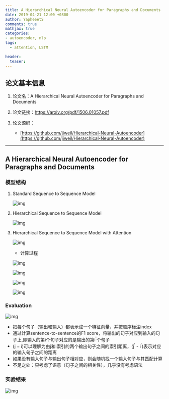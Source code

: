 ```yaml
---
title: A Hierarchical Neural Autoencoder for Paragraphs and Documents
date: 2019-04-21 12:00 +0800
author: YapheeetS
comments: true
mathjax: true
categories:
- autoencoder, nlp
tags:
  - attention, LSTM

header:
  teaser: 
---
```


## 论文基本信息

1. 论文名：A Hierarchical Neural Autoencoder for Paragraphs and Documents

2. 论文链接：<https://arxiv.org/pdf/1506.01057.pdf>

3. 论文源码：
    - [https://github.com/jiweil/Hierarchical-Neural-Autoencoder](https://github.com/jiweil/Hierarchical-Neural-Autoencoder)

---

## A Hierarchical Neural Autoencoder for Paragraphs and Documents

### 模型结构

1. Standard Sequence to Sequence Model

    ![img](http://ww1.sinaimg.cn/mw690/b3beb1ffgy1g2a70e2jrhj214a0h8ain.jpg)

2. Hierarchical Sequence to Sequence Model

    ![img](http://ww1.sinaimg.cn/mw690/b3beb1ffgy1g2a8chlzljj21be0qmqfx.jpg)

3. Hierarchical Sequence to Sequence Model with Attention

    ![img](http://ww1.sinaimg.cn/mw690/b3beb1ffgy1g2a8dutm3ej21de0qi7ia.jpg)

    - 计算过程

    ![img](http://ww1.sinaimg.cn/mw690/b3beb1ffgy1g2a8h5s9shj20ls02u74e.jpg)

    ![img](http://ww1.sinaimg.cn/mw690/b3beb1ffgy1g2a8ie1fhnj20bm03uaa5.jpg)

    ![img](http://ww1.sinaimg.cn/mw690/b3beb1ffgy1g2a8jbvu52j20es04wt8u.jpg)

    ![img](http://ww1.sinaimg.cn/mw690/b3beb1ffgy1g2a8jwv90tj20lk0b4dgk.jpg)

### Evaluation

![img](http://ww1.sinaimg.cn/mw690/b3beb1ffgy1g2a8odnib4j20k005qt8y.jpg)
<!-- markdownlint-disable MD033 -->
- 把每个句子（输出和输入）都表示成一个特征向量，并按顺序标注index
- 通过计算sentence-to-sentence的F1 score，将输出的句子对应到输入的句子上,即输入的第i个句子对应的是输出的第i<sup>'</sup>个句子
- (j − i)可以理解为由j和i索引的两个输出句子之间的索引距离，(j<sup>'</sup> - i<sup>'</sup>)表示对应的输入句子之间的距离
- 如果没有输入句子与输出句子相对应，则会随机找一个输入句子与其匹配计算
- 不足之处：只考虑了语意（句子之间的相关性），几乎没有考虑语法

### 实验结果
  
![img](http://ww1.sinaimg.cn/mw690/b3beb1ffgy1g2a9id54spj21520aojtw.jpg)
